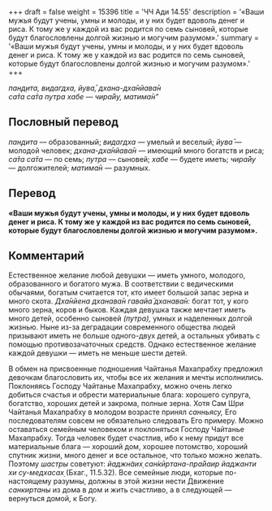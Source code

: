 +++
draft = false
weight = 15396
title = 'ЧЧ Ади 14.55'
description = '«Ваши мужья будут учены, умны и молоды, и у них будет вдоволь денег и риса. К тому же у каждой из вас родится по семь сыновей, которые будут благословлены долгой жизнью и могучим разумом».'
summary = '«Ваши мужья будут учены, умны и молоды, и у них будет вдоволь денег и риса. К тому же у каждой из вас родится по семь сыновей, которые будут благословлены долгой жизнью и могучим разумом».'
+++

_пан̣д̣ита, видагдха, йува̄, дхана-дха̄нйава̄н  
са̄та са̄та путра хабе — чира̄йу, матима̄н”_

## Пословный перевод

_пан̣дита_ — образованный; _видагдха_ — умелый и веселый; _йува̄_ — молодой человек; _дхана_\-_дха̄нйава̄н_ — имеющий много богатств и риса; _са̄та_ _са̄та_ — по семь; _путра_ — сыновей; _хабе_ — будете иметь; _чира̄йу_ — долгожителей; _матима̄н_ — разумных.

## Перевод

**«Ваши мужья будут учены, умны и молоды, и у них будет вдоволь денег и риса. К тому же у каждой из вас родится по семь сыновей, которые будут благословлены долгой жизнью и могучим разумом».**

## Комментарий

Естественное желание любой девушки — иметь умного, молодого, образованного и богатого мужа. В соответствии с ведическими обычаями, богатым считается тот, кто имеет большой запас зерна и много скота. _Дха̄нйена дханава̄н гавайа̄ дханава̄н:_ богат тот, у кого много зерна, коров и быков. Каждая девушка также мечтает иметь много детей, особенно сыновей _(путра),_ умных и наделенных долгой жизнью. Ныне из-за деградации современного общества людей призывают иметь не больше одного-двух детей, а остальных убивать с помощью противозачаточных средств. Однако естественное желание каждой девушки — иметь не меньше шести детей.

В обмен на присвоенные подношения Чайтанья Махапрабху предложил девочкам благословить их, чтобы все их желания и мечты исполнились. Поклоняясь Господу Чайтанье Махапрабху, можно очень легко добиться счастья и обрести материальные блага: хорошего супруга, богатство, хороших детей и закрома, полные зерна. Хотя Сам Шри Чайтанья Махапрабху в молодом возрасте принял _санньясу,_ Его последователям совсем не обязательно следовать Его примеру. Можно оставаться семейным человеком и поклоняться Господу Чайтанье Махапрабху. Тогда человек будет счастлив, ибо к нему придут все материальные блага — хороший дом, хорошее потомство, хороший спутник жизни, много денег и все остальное, что только можно желать. Поэтому _шастры_ советуют: _йаджн̃аих̣ сан̇кӣртана-пра̄йаир йаджанти хи су-медхасах̣_ (Бхаг., 11.5.32). Все семейные люди, которые по-настоящему разумны, должны в этой жизни нести Движение _санкиртаны_ из дома в дом и жить счастливо, а в следующей — вернуться домой, к Богу.
